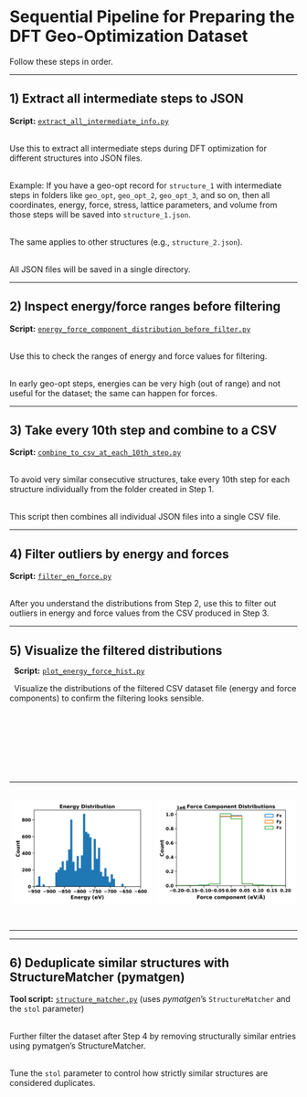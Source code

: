 <h1 align="left"><b>Sequential Pipeline for Preparing the DFT Geo-Optimization Dataset</b></h1>



<p align="justify">

Follow these steps in order.

</p>



<hr/>



<h2><b>1) Extract all intermediate steps to JSON</b></h2>



<p align="justify">



<strong>Script:</strong> <a href="./extract\_all\_intermediate\_info.py"><code>extract\_all\_intermediate\_info.py</code></a> <br><br>

Use this to extract all intermediate steps during DFT optimization for different structures into JSON files. <br><br>

Example: If you have a geo-opt record for <code>structure\_1</code> with intermediate steps in folders like <code>geo\_opt</code>, <code>geo\_opt\_2</code>, <code>geo\_opt\_3</code>, and so on, then all coordinates, energy, force, stress, lattice parameters, and volume from those steps will be saved into <code>structure\_1.json</code>. <br><br>

The same applies to other structures (e.g., <code>structure\_2.json</code>). <br><br>

All JSON files will be saved in a single directory.



</p>



<hr/>



<h2><b>2) Inspect energy/force ranges before filtering</b></h2>



<p align="justify">



<strong>Script:</strong> <a href="./energy\_force\_component\_distribution\_before\_filter.py"><code>energy\_force\_component\_distribution\_before\_filter.py</code></a> <br><br>

Use this to check the ranges of energy and force values for filtering. <br><br>

In early geo-opt steps, energies can be very high (out of range) and not useful for the dataset; the same can happen for forces.



</p>



<hr/>



<h2><b>3) Take every 10th step and combine to a CSV</b></h2>



<p align="justify">



<strong>Script:</strong> <a href="./combine\_to\_csv\_at\_each\_10th\_step.py"><code>combine\_to\_csv\_at\_each\_10th\_step.py</code></a> <br><br>

To avoid very similar consecutive structures, take every 10th step for each structure individually from the folder created in Step 1. <br><br>

This script then combines all individual JSON files into a single CSV file.



</p>



<hr/>



<h2><b>4) Filter outliers by energy and forces</b></h2>



<p align="justify">



<strong>Script:</strong> <a href="./filter\_en\_force.py"><code>filter\_en\_force.py</code></a> <br><br>

After you understand the distributions from Step 2, use this to filter out outliers in energy and force values from the CSV produced in Step 3.



</p>



<hr/>



<h2 style="margin-bottom:8px;"><b>5) Visualize the filtered distributions</b></h2>



<p align="justify" style="margin:0;">

&nbsp; <strong>Script:</strong> <a href="./plot\_energy\_force\_hist.py"><code>plot\_energy\_force\_hist.py</code></a><br>

&nbsp; Visualize the distributions of the filtered CSV dataset file (energy and force components) to confirm the filtering looks sensible.

</p>

<table style="width:100%; border-collapse:collapse; margin:0;">

&nbsp; <tr>

&nbsp;   <td align="center" width="50%" style="padding:0;">

&nbsp;     <img src="../IMG/energy.png" alt="Energy distribution histogram" width="98%" style="vertical-align:middle;">

&nbsp;   </td>

&nbsp;   <td align="center" width="50%" style="padding:0;">

&nbsp;     <img src="../IMG/forces.png" alt="Force component distributions (Fx, Fy, Fz)" width="98%" style="vertical-align:middle;">

&nbsp;   </td>

&nbsp; </tr>

</table>



<hr/>



<h2><b>6) Deduplicate similar structures with StructureMatcher (pymatgen)</b></h2>



<p align="justify">



<strong>Tool script:</strong> <a href="./structure\_matcher.py"><code>structure\_matcher.py</code></a> (uses <i>pymatgen</i>’s <code>StructureMatcher</code> and the <code>stol</code> parameter) <br><br>

Further filter the dataset after Step 4 by removing structurally similar entries using pymatgen’s StructureMatcher. <br><br>

Tune the <code>stol</code> parameter to control how strictly similar structures are considered duplicates.



</p>



